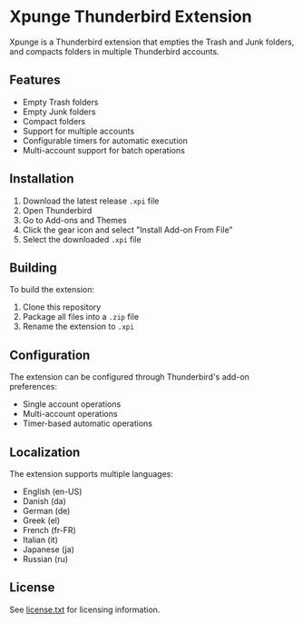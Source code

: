 # Xpunge Thunderbird Extension

Xpunge is a Thunderbird extension that empties the Trash and Junk folders, and compacts folders in multiple Thunderbird accounts.

## Features

- Empty Trash folders
- Empty Junk folders
- Compact folders
- Support for multiple accounts
- Configurable timers for automatic execution
- Multi-account support for batch operations

## Installation

1. Download the latest release `.xpi` file
2. Open Thunderbird
3. Go to Add-ons and Themes
4. Click the gear icon and select "Install Add-on From File"
5. Select the downloaded `.xpi` file

## Building

To build the extension:
1. Clone this repository
2. Package all files into a `.zip` file
3. Rename the extension to `.xpi`

## Configuration

The extension can be configured through Thunderbird's add-on preferences:
- Single account operations
- Multi-account operations
- Timer-based automatic operations

## Localization

The extension supports multiple languages:
- English (en-US)
- Danish (da)
- German (de)
- Greek (el)
- French (fr-FR)
- Italian (it)
- Japanese (ja)
- Russian (ru)

## License

See [license.txt](license.txt) for licensing information.